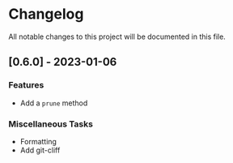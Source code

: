 # Changelog

All notable changes to this project will be documented in this file.

## [0.6.0] - 2023-01-06

### Features

- Add a `prune` method

### Miscellaneous Tasks

- Formatting
- Add git-cliff

<!-- generated by git-cliff -->
